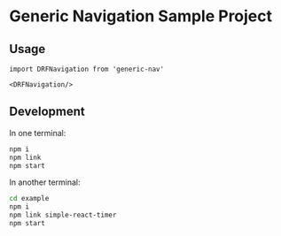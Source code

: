 # Generic Navigation Sample Project

## Usage

    import DRFNavigation from 'generic-nav'

    <DRFNavigation/>

## Development

In one terminal:
```bash
npm i
npm link
npm start
```

In another terminal:
```bash
cd example
npm i
npm link simple-react-timer
npm start
```
